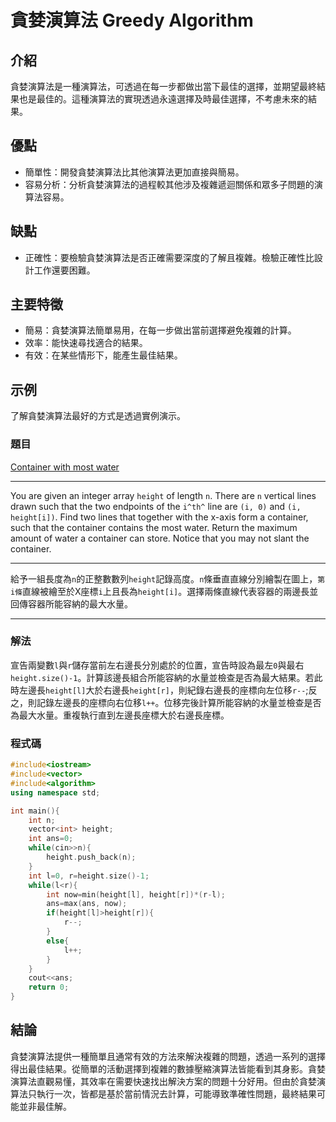 # 貪婪演算法 Greedy Algorithm

## 介紹
貪婪演算法是一種演算法，可透過在每一步都做出當下最佳的選擇，並期望最終結果也是最佳的。這種演算法的實現透過永遠選擇及時最佳選擇，不考慮未來的結果。

## 優點
- 簡單性：開發貪婪演算法比其他演算法更加直接與簡易。
- 容易分析：分析貪婪演算法的過程較其他涉及複雜遞迴關係和眾多子問題的演算法容易。

## 缺點
- 正確性：要檢驗貪婪演算法是否正確需要深度的了解且複雜。檢驗正確性比設計工作還要困難。

## 主要特徵
- 簡易：貪婪演算法簡單易用，在每一步做出當前選擇避免複雜的計算。
- 效率：能快速尋找適合的結果。
- 有效：在某些情形下，能產生最佳結果。

## 示例
了解貪婪演算法最好的方式是透過實例演示。

### 題目
[Container with most water](https://leetcode.com/problems/container-with-most-water/description/)
***
You are given an integer array `height` of length `n`. There are `n` vertical lines drawn such that the two endpoints of the `i^th^` line are `(i, 0)` and `(i, height[i])`.
Find two lines that together with the x-axis form a container, such that the container contains the most water.
Return the maximum amount of water a container can store.
Notice that you may not slant the container.
***
給予一組長度為`n`的正整數數列`height`記錄高度。`n`條垂直直線分別繪製在圖上，`第i條`直線被繪至於X座標`i`上且長為`height[i]`。選擇兩條直線代表容器的兩邊長並回傳容器所能容納的最大水量。
***
### 解法
宣告兩變數`l`與`r`儲存當前左右邊長分別處於的位置，宣告時設為最左`0`與最右`height.size()-1`。計算該邊長組合所能容納的水量並檢查是否為最大結果。若此時左邊長`height[l]`大於右邊長`height[r]`，則紀錄右邊長的座標向左位移`r--`;反之，則記錄左邊長的座標向右位移`l++`。位移完後計算所能容納的水量並檢查是否為最大水量。重複執行直到左邊長座標大於右邊長座標。

### 程式碼
```c++
#include<iostream>
#include<vector>
#include<algorithm>
using namespace std;

int main(){
    int n;
    vector<int> height;
    int ans=0;
    while(cin>>n){
        height.push_back(n);
    }
    int l=0, r=height.size()-1;
    while(l<r){
        int now=min(height[l], height[r])*(r-l);
        ans=max(ans, now);
        if(height[l]>height[r]){
            r--;
        }
        else{
            l++;
        }
    }
    cout<<ans;
    return 0;
}
```

## 結論
貪婪演算法提供一種簡單且通常有效的方法來解決複雜的問題，透過一系列的選擇得出最佳結果。從簡單的活動選擇到複雜的數據壓縮演算法皆能看到其身影。貪婪演算法直觀易懂，其效率在需要快速找出解決方案的問題十分好用。但由於貪婪演算法只執行一次，皆都是基於當前情況去計算，可能導致準確性問題，最終結果可能並非最佳解。